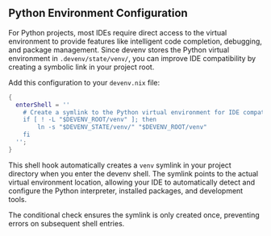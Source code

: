 ## Python Environment Configuration

For Python projects, most IDEs require direct access to the virtual environment to provide features like intelligent code completion, debugging, and package management. Since devenv stores the Python virtual environment in `.devenv/state/venv/`, you can improve IDE compatibility by creating a symbolic link in your project root.

Add this configuration to your `devenv.nix` file:

```nix
{
  enterShell = ''
    # Create a symlink to the Python virtual environment for IDE compatibility
    if [ ! -L "$DEVENV_ROOT/venv" ]; then
        ln -s "$DEVENV_STATE/venv/" "$DEVENV_ROOT/venv"
    fi
  '';
}
```

This shell hook automatically creates a `venv` symlink in your project directory when you enter the devenv shell. The symlink points to the actual virtual environment location, allowing your IDE to automatically detect and configure the Python interpreter, installed packages, and development tools.

The conditional check ensures the symlink is only created once, preventing errors on subsequent shell entries.
